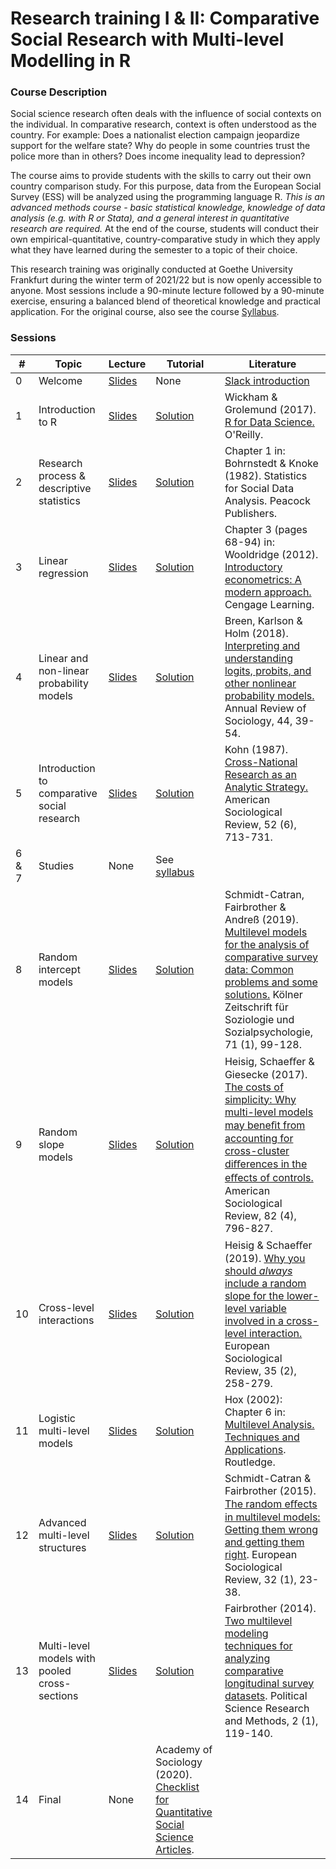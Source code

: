 
# Research training I & II: Comparative Social Research with Multi-level Modelling in R

### Course Description

Social science research often deals with the influence of social contexts on the individual. In comparative research, context is often understood as the country. For example: Does a nationalist election campaign jeopardize support for the welfare state? Why do people in some countries trust the police more than in others? Does income inequality lead to depression?

The course aims to provide students with the skills to carry out their own country comparison study. For this purpose, data from the European Social Survey (ESS) will be analyzed using the programming language R. *This is an advanced methods course - basic statistical knowledge, knowledge of data analysis (e.g. with R or Stata), and a general interest in quantitative research are required.* At the end of the course, students will conduct their own empirical-quantitative, country-comparative study in which they apply what they have learned during the semester to a topic of their choice.

This research training was originally conducted at Goethe University Frankfurt during the winter term of 2021/22 but is now openly accessible to anyone. Most sessions include a 90-minute lecture followed by a 90-minute exercise, ensuring a balanced blend of theoretical knowledge and practical application. For the original course, also see the course [Syllabus](https://github.com/czymara/CompSocResearchWS21/blob/main/FoP_VerglSozForsch_WiSe2122.pdf).

### Sessions

| # | Topic | Lecture | Tutorial | Literature |
| --- | --- | --- | --- | --- |
| 0 | Welcome | [Slides](https://github.com/czymara/CompSocResearchWS21/blob/main/00_welcome/FoP_CompSocResearch_00_slides.pdf) | None | [Slack introduction](https://www.youtube.com/watch?v=9RJZMSsH7-g) |
| 1 | Introduction to R | [Slides](https://github.com/czymara/CompSocResearchWS21/blob/main/01_intro_to_R/FoP_CompSocResearch_01_slides.pdf) | [Solution](https://htmlpreview.github.io/?https://github.com/czymara/CompSocResearchWS21/blob/main/01_intro_to_R/FoP_CompSocResearch_01_tutorial.html) | Wickham & Grolemund (2017). [R for Data Science.](https://r4ds.had.co.nz/) O'Reilly. |
| 2 | Research process & descriptive statistics | [Slides](https://github.com/czymara/CompSocResearchWS21/blob/main/02_research_process/FoP_CompSocResearch_02_slides.pdf) | [Solution](https://htmlpreview.github.io/?https://github.com/czymara/CompSocResearchWS21/blob/main/02_research_process/FoP_CompSocResearch_02_tutorial.html) | Chapter 1 in: Bohrnstedt & Knoke (1982). Statistics for Social Data Analysis. Peacock Publishers. |
| 3 | Linear regression | [Slides](https://github.com/czymara/CompSocResearchWS21/blob/main/03_linear_regression/FoP_CompSocResearch_03_slides.pdf) | [Solution](https://htmlpreview.github.io/?https://github.com/czymara/CompSocResearchWS21/blob/main/03_linear_regression/FoP_CompSocResearch_03_tutorial.html) | Chapter 3 (pages 68-94) in: Wooldridge (2012). [Introductory econometrics: A modern approach.](https://economics.ut.ac.ir/documents/3030266/14100645/Jeffrey_M._Wooldridge_Introductory_Econometrics_A_Modern_Approach__2012.pdf) Cengage Learning. |
| 4 | Linear and non-linear probability models | [Slides](https://github.com/czymara/CompSocResearchWS21/blob/main/04_probability_models/FoP_CompSocResearch_04_slides.pdf) | [Solution](https://htmlpreview.github.io/?https://github.com/czymara/CompSocResearchWS21/blob/main/04_probability_models/FoP_CompSocResearch_04_tutorial.html) | Breen, Karlson & Holm (2018). [Interpreting and understanding logits, probits, and other nonlinear probability models.](https://www.annualreviews.org/doi/10.1146/annurev-soc-073117-041429) Annual Review of Sociology, 44, 39-54. |
| 5 | Introduction to comparative social research | [Slides](https://github.com/czymara/CompSocResearchWS21/blob/main/05_comparative_social_research/FoP_CompSocResearch_05_slides.pdf) | [Solution](https://htmlpreview.github.io/?https://github.com/czymara/CompSocResearchWS21/blob/main/05_comparative_social_research/FoP_CompSocResearch_05_tutorial.html) | Kohn (1987). [Cross-National Research as an Analytic Strategy.](https://www.jstor.org/stable/2095831?seq=1#metadata_info_tab_contents) American Sociological Review, 52 (6), 713-731. |
| 6 & 7 | Studies | None | See [syllabus](https://github.com/czymara/CompSocResearchWS21/blob/main/FoP_VerglSozForsch_WiSe2122.pdf) |
| 8 | Random intercept models | [Slides](https://github.com/czymara/CompSocResearchWS21/blob/main/08_random_intercept_models/FoP_CompSocResearch_08_slides.pdf) | [Solution](https://htmlpreview.github.io/?https://github.com/czymara/CompSocResearchWS21/blob/main/08_random_intercept_models/FoP_CompSocResearch_08_tutorial.html) | Schmidt-Catran, Fairbrother & Andreß (2019). [Multilevel models for the analysis of comparative survey data: Common problems and some solutions.](https://link.springer.com/article/10.1007/s11577-019-00607-9) Kölner Zeitschrift für Soziologie und Sozialpsychologie, 71 (1), 99-128. |
| 9 | Random slope models | [Slides](https://github.com/czymara/CompSocResearchWS21/blob/main/09_random_slope_models/FoP_CompSocResearch_09_slides.pdf) | [Solution](https://htmlpreview.github.io/?https://github.com/czymara/CompSocResearchWS21/blob/main/09_random_slope_models/FoP_CompSocResearch_09_tutorial.html) | Heisig, Schaeﬀer & Giesecke (2017). [The costs of simplicity: Why multi-level models may beneﬁt from accounting for cross-cluster diﬀerences in the eﬀects of controls.](https://journals.sagepub.com/doi/10.1177/0003122417717901) American Sociological Review, 82 (4), 796-827. |
| 10 | Cross-level interactions | [Slides](https://github.com/czymara/CompSocResearchWS21/blob/main/10_cross-level_interactions/FoP_CompSocResearch_10_slides.pdf) | [Solution](https://htmlpreview.github.io/?https://github.com/czymara/CompSocResearchWS21/blob/main/10_cross-level_interactions/FoP_CompSocResearch_10_tutorial.html) | Heisig & Schaeﬀer (2019). [Why you should *always* include a random slope for the lower-level variable involved in a cross-level interaction.](https://academic.oup.com/esr/article/35/2/258/5306121) European Sociological Review, 35 (2), 258-279. |
| 11 | Logistic multi-level models | [Slides](https://github.com/czymara/CompSocResearchWS21/blob/main/11_logistic_multi-level_models/FoP_CompSocResearch_11_slides.pdf) | [Solution](https://htmlpreview.github.io/?https://github.com/czymara/CompSocResearchWS21/blob/main/11_logistic_multi-level_models/FoP_CompSocResearch_11_tutorial.html) | Hox (2002): Chapter 6 in: [Multilevel Analysis. Techniques and Applications](https://www.routledge.com/Multilevel-Analysis-Techniques-and-Applications-Third-Edition/Hox-Moerbeek-Schoot/p/book/9781138121362). Routledge. |
| 12 | Advanced multi-level structures | [Slides](https://github.com/czymara/CompSocResearchWS21/blob/main/12_advanced_multi-level_structures/FoP_CompSocResearch_12_slides.pdf) | [Solution](https://htmlpreview.github.io/?https://github.com/czymara/CompSocResearchWS21/blob/main/12_advanced_multi-level_structures/FoP_CompSocResearch_12_tutorial.html) | Schmidt-Catran & Fairbrother (2015). [The random eﬀects in multilevel models: Getting them wrong and getting them right](https://academic.oup.com/esr/article/32/1/23/2404356). European Sociological Review, 32 (1), 23-38. |
| 13 | Multi-level models with pooled cross-sections | [Slides](https://github.com/czymara/CompSocResearchWS21/blob/main/13_pooled_cross-sections/FoP_CompSocResearch_13_slides.pdf) | [Solution](https://htmlpreview.github.io/?https://github.com/czymara/CompSocResearchWS21/blob/main/13_pooled_cross-sections/FoP_CompSocResearch_13_tutorial.html) | Fairbrother (2014). [Two multilevel modeling techniques for analyzing comparative longitudinal survey datasets](https://www.cambridge.org/core/journals/political-science-research-and-methods/article/two-multilevel-modeling-techniques-for-analyzing-comparative-longitudinal-survey-datasets/FE4BEA6E0ECB5A55AF48E4F22C49E5BB). Political Science Research and Methods, 2 (1), 119-140. |
| 14 | Final | None | Academy of Sociology (2020). [Checklist for Quantitative Social Science Articles](https://osf.io/mw59u/). |

